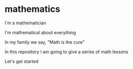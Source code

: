 # mathematics

I'm a mathematician

I'm mathematical about everything

In my family we say, "Math is the cure"

In this repository I am going to give a series of math lessons

Let's get started
